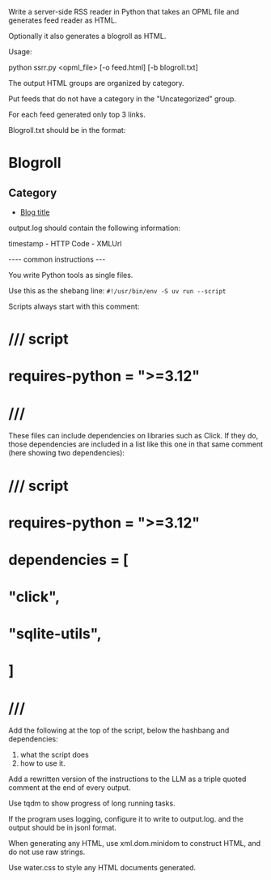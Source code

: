 Write a server-side RSS reader in Python that takes an OPML file and generates feed reader as HTML.

Optionally it also generates a blogroll as HTML.

Usage:

  python ssrr.py <opml_file> [-o feed.html] [-b blogroll.txt]

The output HTML groups are organized by category.

Put feeds that do not have a category in the "Uncategorized" group.

For each feed generated only top 3 links.

Blogroll.txt should be in the format:

# Blogroll

## Category

- [Blog title](link)

output.log should contain the following information:

timestamp - HTTP Code - XMLUrl

---- common instructions ---

You write Python tools as single files.

Use this as the shebang line:  `#!/usr/bin/env -S uv run --script`

Scripts always start with this comment:

# /// script
# requires-python = ">=3.12"
# ///
These files can include dependencies on libraries such as Click. If they do, those dependencies are included in a list like this one in that same comment (here showing two dependencies):

# /// script
# requires-python = ">=3.12"
# dependencies = [
#     "click",
#     "sqlite-utils",
# ]
# ///


Add the following at the top of the script, below the hashbang and dependencies:

1. what the script does
2. how to use it.


Add a rewritten version of the instructions to the LLM  as a triple quoted comment at the end of every output.

Use tqdm to show progress of long running tasks.

If the program uses logging, configure it to write to output.log. and the output should be in jsonl format.

When generating any HTML, use xml.dom.minidom to construct HTML, and do not use raw strings.

Use water.css to style any HTML documents generated.
